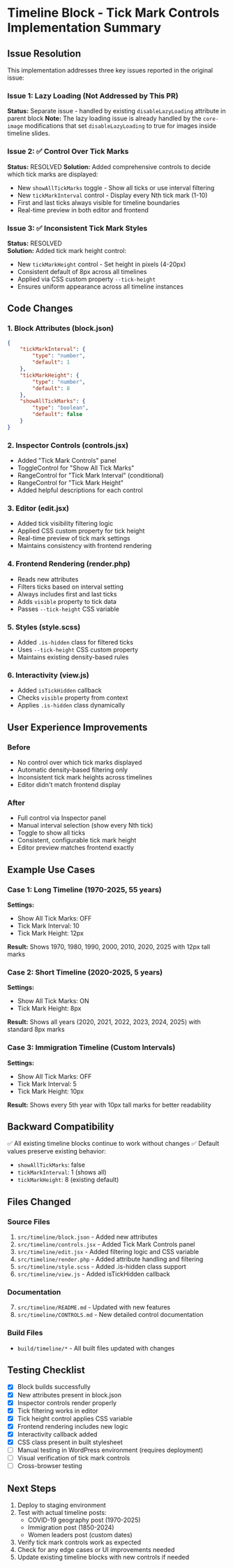 # Timeline Block - Tick Mark Controls Implementation Summary

## Issue Resolution

This implementation addresses three key issues reported in the original issue:

### Issue 1: Lazy Loading (Not Addressed by This PR)

**Status:** Separate issue - handled by existing `disableLazyLoading` attribute in parent block
**Note:** The lazy loading issue is already handled by the `core-image` modifications that set `disableLazyLoading` to true for images inside timeline slides.

### Issue 2: ✅ Control Over Tick Marks

**Status:** RESOLVED
**Solution:** Added comprehensive controls to decide which tick marks are displayed:

- New `showAllTickMarks` toggle - Show all ticks or use interval filtering
- New `tickMarkInterval` control - Display every Nth tick mark (1-10)
- First and last ticks always visible for timeline boundaries
- Real-time preview in both editor and frontend

### Issue 3: ✅ Inconsistent Tick Mark Styles

**Status:** RESOLVED  
**Solution:** Added tick mark height control:

- New `tickMarkHeight` control - Set height in pixels (4-20px)
- Consistent default of 8px across all timelines
- Applied via CSS custom property `--tick-height`
- Ensures uniform appearance across all timeline instances

## Code Changes

### 1. Block Attributes (block.json)

```json
{
	"tickMarkInterval": {
		"type": "number",
		"default": 1
	},
	"tickMarkHeight": {
		"type": "number",
		"default": 8
	},
	"showAllTickMarks": {
		"type": "boolean",
		"default": false
	}
}
```

### 2. Inspector Controls (controls.jsx)

- Added "Tick Mark Controls" panel
- ToggleControl for "Show All Tick Marks"
- RangeControl for "Tick Mark Interval" (conditional)
- RangeControl for "Tick Mark Height"
- Added helpful descriptions for each control

### 3. Editor (edit.jsx)

- Added tick visibility filtering logic
- Applied CSS custom property for tick height
- Real-time preview of tick mark settings
- Maintains consistency with frontend rendering

### 4. Frontend Rendering (render.php)

- Reads new attributes
- Filters ticks based on interval setting
- Always includes first and last ticks
- Adds `visible` property to tick data
- Passes `--tick-height` CSS variable

### 5. Styles (style.scss)

- Added `.is-hidden` class for filtered ticks
- Uses `--tick-height` CSS custom property
- Maintains existing density-based rules

### 6. Interactivity (view.js)

- Added `isTickHidden` callback
- Checks `visible` property from context
- Applies `.is-hidden` class dynamically

## User Experience Improvements

### Before

- No control over which tick marks displayed
- Automatic density-based filtering only
- Inconsistent tick mark heights across timelines
- Editor didn't match frontend display

### After

- Full control via Inspector panel
- Manual interval selection (show every Nth tick)
- Toggle to show all ticks
- Consistent, configurable tick mark height
- Editor preview matches frontend exactly

## Example Use Cases

### Case 1: Long Timeline (1970-2025, 55 years)

**Settings:**

- Show All Tick Marks: OFF
- Tick Mark Interval: 10
- Tick Mark Height: 12px

**Result:** Shows 1970, 1980, 1990, 2000, 2010, 2020, 2025 with 12px tall marks

### Case 2: Short Timeline (2020-2025, 5 years)

**Settings:**

- Show All Tick Marks: ON
- Tick Mark Height: 8px

**Result:** Shows all years (2020, 2021, 2022, 2023, 2024, 2025) with standard 8px marks

### Case 3: Immigration Timeline (Custom Intervals)

**Settings:**

- Show All Tick Marks: OFF
- Tick Mark Interval: 5
- Tick Mark Height: 10px

**Result:** Shows every 5th year with 10px tall marks for better readability

## Backward Compatibility

✅ All existing timeline blocks continue to work without changes
✅ Default values preserve existing behavior:

- `showAllTickMarks`: false
- `tickMarkInterval`: 1 (shows all)
- `tickMarkHeight`: 8 (existing default)

## Files Changed

### Source Files

1. `src/timeline/block.json` - Added new attributes
2. `src/timeline/controls.jsx` - Added Tick Mark Controls panel
3. `src/timeline/edit.jsx` - Added filtering logic and CSS variable
4. `src/timeline/render.php` - Added attribute handling and filtering
5. `src/timeline/style.scss` - Added .is-hidden class support
6. `src/timeline/view.js` - Added isTickHidden callback

### Documentation

7. `src/timeline/README.md` - Updated with new features
8. `src/timeline/CONTROLS.md` - New detailed control documentation

### Build Files

- `build/timeline/*` - All built files updated with changes

## Testing Checklist

- [x] Block builds successfully
- [x] New attributes present in block.json
- [x] Inspector controls render properly
- [x] Tick filtering works in editor
- [x] Tick height control applies CSS variable
- [x] Frontend rendering includes new logic
- [x] Interactivity callback added
- [x] CSS class present in built stylesheet
- [ ] Manual testing in WordPress environment (requires deployment)
- [ ] Visual verification of tick mark controls
- [ ] Cross-browser testing

## Next Steps

1. Deploy to staging environment
2. Test with actual timeline posts:
    - COVID-19 geography post (1970-2025)
    - Immigration post (1850-2024)
    - Women leaders post (custom dates)
3. Verify tick mark controls work as expected
4. Check for any edge cases or UI improvements needed
5. Update existing timeline blocks with new controls if needed
